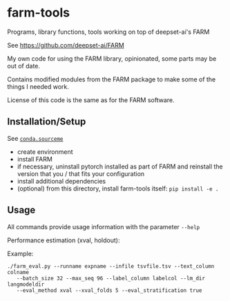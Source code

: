 # farm-tools
Programs, library functions, tools working on top of deepset-ai's FARM

See https://github.com/deepset-ai/FARM


My own code for using the FARM library, opinionated, some parts may be out of date.

Contains modified modules from the FARM package to make some of the things I needed work.

License of this code is the same as for the FARM software.

## Installation/Setup

See [`conda.sourceme`](conda.sourceme)

* create environment
* install FARM
* if necessary, uninstall pytorch installed as part of FARM and reinstall the version that you / that fits your configuration
* install additional dependencies
* (optional) from this directory, install farm-tools itself: `pip install -e .`

## Usage

All commands provide usage information with the parameter `--help`

Performance estimation (xval, holdout):

Example:
```commandline
./farm_eval.py --runname expname --infile tsvfile.tsv --text_column colname 
   --batch_size 32 --max_seq 96 --label_column labelcol --lm_dir langmodeldir 
   --eval_method xval --xval_folds 5 --eval_stratification true 
```
